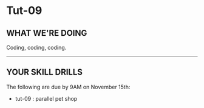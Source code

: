 # Tut-09

## WHAT WE'RE DOING

Coding, coding, coding.

---

## YOUR SKILL DRILLS

The following are due by 9AM on November 15th:

- tut-09 : parallel pet shop
